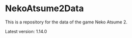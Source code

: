 # NekoAtsume2Data

This is a repository for the data of the game Neko Atsume 2.

Latest version: 1.14.0
